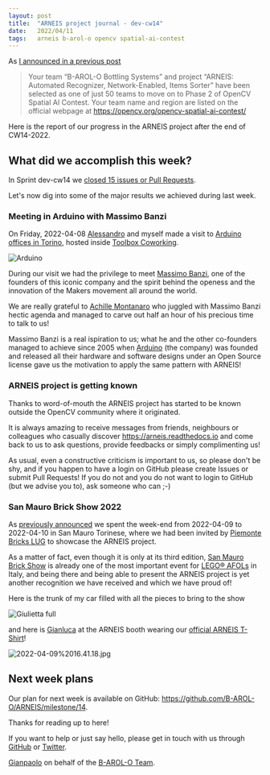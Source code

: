 ```yaml
---
layout: post
title:  "ARNEIS project journal - dev-cw14"
date:   2022/04/11
tags: 	arneis b-arol-o opencv spatial-ai-contest
---
```


<!--
<a href="https://opencv.org/opencv-spatial-ai-contest/#finalists"><img src="https://user-images.githubusercontent.com/75182/146637995-3266f15d-81a4-4470-a337-965404340121.jpg" alt="OpenCV Spatial AI Contest Finalist" width="40%"></a>

Welcome to our weekly status report of the [ARNEIS project](https://github.com/B-AROL-O/ARNEIS)!
-->

As [I announced in a previous post](https://gmacario.github.io/posts/2021-12-18-arneis-spatial-ai-finalist)

> Your team “B-AROL-O Bottling Systems” and project “ARNEIS: Automated Recognizer, Network-Enabled, Items Sorter” have been selected as one of just 50 teams to move on to Phase 2 of OpenCV Spatial AI Contest.
> Your team name and region are listed on the official webpage at <https://opencv.org/opencv-spatial-ai-contest/>

Here is the report of our progress in the ARNEIS project after the end of CW14-2022.

## What did we accomplish this week?

In Sprint dev-cw14 we [closed 15 issues or Pull Requests](https://github.com/B-AROL-O/ARNEIS/issues?q=is%3Aclosed+milestone%3Adev-cw14).

<!-- TODO: Add screenshot of <https://github.com/orgs/B-AROL-O/projects/1/views/5> -->

Let's now dig into some of the major results we achieved during last week.

### Meeting in Arduino with Massimo Banzi

On Friday, 2022-04-08 [Alessandro](https://github.com/alv67) and myself made a visit to [Arduino offices in Torino](https://blog.arduino.cc/2012/02/22/welcome-officine-arduino-torino/), hosted inside [Toolbox Coworking](https://www.toolboxcoworking.com/).

![Arduino](https://uca363cc77df9a20b8ac7a053de7.previews.dropboxusercontent.com/p/thumb/ABjmUTeAO3sUCvkQSWvcNl8SgpXOOXp3pUbJpJIQF8Vk5iPovFD0o5IQIifjx68mSEXsBZkmPZLOtVYGe6zuoQRqE4dDzsq0NjIRPal_4VDqqoGwbpl8ohjs2H__ExkjzE848KF5GXKuMCmOKfMVl9wiu4cA_5V0ae_V9rM8J_W5oBoTwYZk2phWt-eHRPkqWzqJJhWlP1sRq6VG4pG4wCWfHdq9R2hDEzPHuh6jB4WHP3tc4GfXlmxLEkxpdSH2GBMmgHGCHhpvxrB6Dg1PgoznGqqiTJf7-SF888vbb3uxqFLHbTzYJLjhdHQBf5zPZYGa2NsuCGAoWVGfyTdW5VO8bKgSXDJJaGoMfg9EC6wJAkiNqJc6RgRfP1SkSLWgqEFWVavYswqdeempCrf7adKXU7jjYqQVsMJDIXlJCXsYSA/p.jpeg)

During our visit we had the privilege to meet [Massimo Banzi](https://massimobanzi.com/about/), one of the founders of this iconic company and the spirit behind the openess and the innovation of the Makers movement all around the world.

We are really grateful to [Achille Montanaro](https://www.linkedin.com/in/achille-montanaro) who juggled with Massimo Banzi hectic agenda and managed to carve out half an hour of his precious time to talk to us!

Massimo Banzi is a real ispiration to us; what he and the other co-founders managed to achieve since 2005 when [Arduino](https://www.arduino.cc/) (the company) was founded and released all their hardware and software designs under an Open Source license gave us the motivation to apply the same pattern with ARNEIS!

### ARNEIS project is getting known

Thanks to word-of-mouth the ARNEIS project has started to be known outside the OpenCV community where it originated.

It is always amazing to receive messages from friends, neighbours or colleagues who casually discover <https://arneis.readthedocs.io> and come back to us to ask questions, provide feedbacks or simply complimenting us!

As usual, even a constructive criticism is important to us, so please don't be shy, and if you happen to have a login on GitHub please create Issues or submit Pull Requests! If you do not and you do not want to login to GitHub (but we advise you to), ask someone who can ;-)

### San Mauro Brick Show 2022

As [previously announced](https://github.com/B-AROL-O/ARNEIS/issues/130) we spent the week-end from 2022-04-09 to 2022-04-10 in San Mauro Torinese, where we had been invited by [Piemonte Bricks LUG](https://www.piemontebricks.it/) to showcase the ARNEIS project.

As a matter of fact, even though it is only at its third edition, [San Mauro Brick Show](https://www.youtube.com/watch?v=RE2Iz95NlAw) is already one of the most important event for [LEGO&reg; AFOLs](https://en.wiktionary.org/wiki/AFOL) in Italy, and being there and being able to present the ARNEIS project is yet another recognition we have received and which we have proud of!

Here is the trunk of my car filled with all the pieces to bring to the show

![Giulietta full](https://uc5e65d841e787f420c559524ed8.previews.dropboxusercontent.com/p/thumb/ABjkfXmdKGCeEG6bxfTdwzALa0I3pbkQWgZb0L2EmTVVrsg7ADHZ2BhjMPj5a2WMNODROPFXgF1typ8AsYmC9-lqDexaV4SnR-5FSAQLfYk-GyeVf2nA4jJbsqopIRkY7MfcMiyCrCt1QQhlg2Xpp4coqbTM4RPDHNodPi6yTcaKPLvq9fbBJblH7u2Q4Jj0BkEMQXI4CVSSNUOO16sjifg6RjsuNBny7XLLUqfAG1SnaNK2UdOkwffDtGSeSn2ho6_2w37Gzn-HouazdBbKMmVBQIvjmP_b5Eic4KMAZjuAcGD_i5GE1MA1pjN-SZcr6qgmY0iTs_wn_eCIjYtn_dl-bFCONokStz_i0QonjeuYHJwqTy8oN7mYn7ebgXUmiR1HfrnCm44i9yY48ITN9HgzeAz8gqC1-F7q0IfogI0lKA/p.jpeg)

and here is [Gianluca](https://github.com/gteti) at the ARNEIS booth wearing our [official ARNEIS T-Shirt](https://github.com/B-AROL-O/ARNEIS/issues/121)!

![2022-04-09%2016.41.18.jpg](https://uc48279a72d92404c6a23f473c75.previews.dropboxusercontent.com/p/thumb/ABjzTpf2gIKv4w52TQSeaIIcroypwVBTEKWCNpbtiKdxnDl0pUD3e-uBif4mouHcq4sGpGetrel3u1XAx7W804C-tjsHD2H8SctJ9nktgyC7ZKJ4c4y18I1jRusFy0ouGLHUGG1UXbOqMRCs27mRgNK5FWG0fMF7m7KSA0epgNQgbu_bML1MP8adctiSR6ArqTf3u9_-hlZC4f--3m-fb_dLM7cSJqzJxF7DoS-EGxuBSRQ7Htblf7OhO5suUwWMOrMICda2lfjwRcBnW1xk-BR0dhdA31hFIt_31gfJl1CFUTYHzk5yYRFydIeBrrxrn_bflKMo3cYsZ8N9E7mped-N6hO_jjLv5FiQgfsZ0J10gW-HhPfOdR4-Qp8l8Qf90MCCOVIGYl6gZhns13IRxa-UNvJDC34QERsAL6sF58MZKQ/p.jpeg)

## Next week plans

Our plan for next week is available on GitHub: <https://github.com/B-AROL-O/ARNEIS/milestone/14>.

<!-- TODO: Add screenshot of <https://github.com/orgs/B-AROL-O/projects/1/views/1> -->

<!-- ## That's all, folks -->

Thanks for reading up to here!

<!-- Thanks for reading up to the end of such long post! -->

If you want to help or just say hello, please get in touch with us through [GitHub](https://github.com/B-AROL-O/ARNEIS) or [Twitter](https://twitter.com/baroloteam).

[Gianpaolo](https://github.com/gmacario) on behalf of the [B-AROL-O Team](https://github.com/b-arol-o).

<!-- EOF -->

